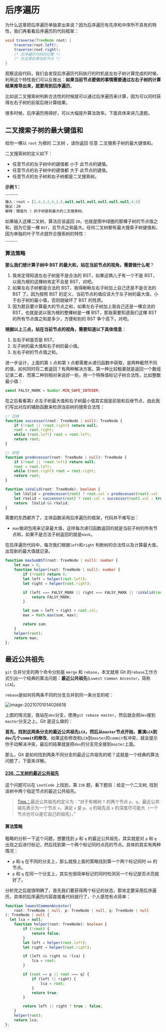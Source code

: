 # 后序遍历

为什么这章把后序遍历单独拿出来说？因为后序遍历有先序和中序所不具有的特性，我们再看看后序遍历的代码框架：

```java
void traverse(TreeNode root) {
    traverse(root.left);
    traverse(root.right);
    /* 后序遍历代码的位置 */
    /* 在这里处理当前节点 */
}
```

观察这段代码，我们会发现后序遍历代码执行的时机是左右子树计算完成的时候，利用这个特性我们可以反推出：**如果当前节点要做的事情需要通过左右子树的计算结果推导出来，就要用到后序遍历**。

比如说二叉搜索树判断合法性的时候就可以通过后序遍历来计算，因为可以同时获得左右子树的前驱后继计算结果。

很多时候，后序遍历用得好，可以大幅提升算法效率。下面具体来讲几道题。

## 二叉搜索子树的最大键值和

给你一棵以 `root` 为根的 二叉树 ，请你返回 任意 二叉搜索子树的最大键值和。

二叉搜索树的定义如下：

+ 任意节点的左子树中的键值都 小于 此节点的键值。
+ 任意节点的右子树中的键值都 大于 此节点的键值。
+ 任意节点的左子树和右子树都是二叉搜索树。

**示例 1：**

<img src="assets/image-20210630164036816.png" alt="image-20210630164036816" style="zoom:20%;" />

```ts
输入：root = [1,4,3,2,4,2,5,null,null,null,null,null,null,4,6]
输出：20
解释：键值为 3 的子树是和最大的二叉搜索树。
```

如果输入这棵二叉树，算法应该返回 `20`，也就是图中绿圈的那棵子树的节点值之和，因为它是一棵 `BST`，且节点之和最大。任何二叉树都有最大搜索子树键值和，因为单独的叶子节点就符合搜索树的特性：

<img src="assets/image-20210630164209111.png" alt="image-20210630164209111" style="zoom:20%;" />

### 算法策略

**那么我们想计算子树中 BST 的最大和，站在当前节点的视角，需要做什么呢**？

1. 我肯定得知道左右子树是不是合法的 BST，如果这俩儿子有一个不是 BST，以我为根的这棵树肯定不会是 BST，对吧。
2. 如果左右子树都是合法的 BST，我得瞅瞅左右子树加上自己还是不是合法的 BST 了。因为按照 BST 的定义，当前节点的值应该大于左子树的最大值，小于右子树的最小值，否则就破坏了 BST 的性质。
3. 因为题目要计算最大的节点之和，如果左右子树加上我自己还是一棵合法的 BST，也就是说以我为根的整棵树是一棵 BST，那我需要知道我们这棵 BST 的所有节点值之和是多少，方便和别的 BST 争个高下，对吧。

**根据以上三点，站在当前节点的视角，需要知道以下具体信息**：

1. 左右子树是否是 BST。
2. 左子树的最大值和右子树的最小值。
3. 左右子树的节点值之和。

进一步设计，上面的第 `1` 点和第 `3` 点都需要从递归函数中获取，是两种截然不同的值，如何同时将二者返回？有两种解决方案。第一种比较粗暴就是返回一个数组记录二者，而第二种则相对来说好一些，用一个特殊值标记子树合法性，比如整数最小值：

```ts
const FALSY_MARK = Number.MIN_SAFE_INTEGER;
```

在之后看看第`2` 点左子树最大值和右子树最小值其实就是前驱和后继节点，由此我们写出对应的辅助函数来检测当前树的搜索合法性：

```ts
// 后继
function successor(root: TreeNode | null): TreeNode {
    if (!root || !root.right) return null;
    root = root.right;
    while (root.left) root = root.left;
    return root;
}

// 前驱
function predecessor(root: TreeNode | null): TreeNode {
    if (!root || !root.left) return null;
    root = root.left;
    while (root.right) root = root.right;
    return root;
}

function isValid(root: TreeNode): boolean {
    let lValid = predecessor(root) ? root.val > predecessor(root).val : true;
    let rValid = successor(root) ? root.val < successor(root).val : true;
    return  lValid && rValid;
}
```

需要的东西都齐了，主体函数采用后序遍历的框架，代码并不难写出：

+ `max`做闭包用来记录最大值，这样每次递归函数返回的就是当前子树的所有节点和，如果不是合法子树返回的就是`mask`。

在后序遍历代码中，每次我们根据`left`和`right` 判断树的合法性以及计算最大值，出现新的最大值就记录。

```ts
function maxSumBST(root: TreeNode | null): number {
    let max = 0;
    function helper(root: TreeNode | null): number {
        if (!root) return 0;
        let left = helper(root.left);
        let right = helper(root.right);

        if (left === FALSY_MARK || right === FALSY_MARK || !isValid(root)) {
            return FALSY_MARK;
        }

        let sum = left + right + root.val;
        max = Math.max(sum, max);

        return sum;
    }
    helper(root);
    return max;
};
```

## 最近公共祖先

`git` 合并分支的两个命令分别是 `merge` 和 `rebase`，本文就用 Git 的`rebase`工作方式引出一个经典的算法问题：**最近公共祖先**(`Lowest Common Ancestor`，简称 `LCA`)。

`rebase`是如何将两条不同的分支合并到同一条分支的呢：

![image-20210701014026618](assets/image-20210701014026618.png)

上图的情况是，我站在`dev`分支，使用`git rebase master`，然后就会把`dev`接到`master`分支之上。Git 是这么做的：

**首先，找到这两条分支的最近公共祖先`LCA`，然后从`master`节点开始，重演`LCA`到`dev`几个`commit`的修改**，如果这些修改和`LCA`到`master`的`commit`有冲突，就会提示你手动解决冲突，最后的结果就是把`dev`的分支完全接到`master`上面。

那么，Git 是如何找到两条不同分支的最近公共祖先的呢？这就是一个经典的算法问题了，下面来详解。

#### [236. 二叉树的最近公共祖先](https://leetcode-cn.com/problems/lowest-common-ancestor-of-a-binary-tree/)

这个问题可以在 `LeetCode` 上找到，第 `236` 题，看下题目：给定一个二叉树, 找到该树中两个指定节点的最近公共祖先。

> [Tips：]()最近公共祖先的定义为：“对于有根树 `T` 的两个节点 `p`、`q`，最近公共祖先表示为一个节点 `x`，满足 `x` 是 `p`、`q` 的祖先且 `x` 的深度尽可能大（一个节点也可以是它自己的祖先）。”

#### 算法策略

粗略的分析一下这个问题，想要找到 `p` 和 `q` 的最近公共祖先，其实就是对 `p` 和 `q`出现之后进行标记，然后找到第一个两个标记同时点亮的节点。具体的其实有两种情况：

+ `p` 和 `q` 在不同的分支上，那么就按上面的策略找到第一个两个标记同时 `on` 的节点。
+ `p` 和 `q` 在同一个分支上，其实也很简单标记的同时检测另一个标记是否点亮就好了。

分析完之后就很明确了，首先我们要获得两个标记的状态，那肯定要采用后序遍历，具体的后序遍历内容直接看代码就行了，个人感觉有点简单：

```ts
function lowestCommonAncestor(
	root: TreeNode | null, p: TreeNode | null, q: TreeNode | null
): TreeNode | null {
  let lca = null;
	function helper(root: TreeNode): boolean {
        if (!root) {
            return false;
        }
        let left = helper(root.left);
        let right = helper(root.right);

        if (left && right && !lca) {
            lca = root;
        }

        if (root == p || root === q) {
            if (left || right) {
                lca = root;
            }
            return true;
        }

        return left || right ? true : false;
    }
    helper(root);
    return lca;
};
```

